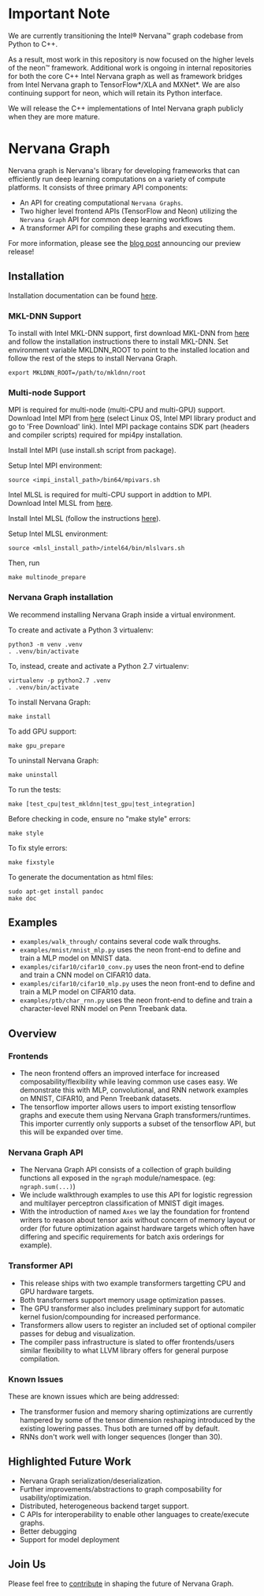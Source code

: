 # Important Note

We are currently transitioning the Intel® Nervana™ graph codebase from Python to C++.
 
As a result, most work in this repository is now focused on the higher levels of the neon™ framework. Additional work is ongoing in internal repositories for both the core C++ Intel Nervana graph as well as framework bridges from Intel Nervana graph to TensorFlow*/XLA and MXNet*. We are also continuing support for neon, which will retain its Python interface. 
 
We will release the C++ implementations of Intel Nervana graph publicly when they are more mature.  

# Nervana Graph

Nervana graph is Nervana's library for developing frameworks that can efficiently run deep
learning computations on a variety of compute platforms. It consists of three primary API
components:

- An API for creating computational `Nervana Graphs`.
- Two higher level frontend APIs (TensorFlow and Neon) utilizing the `Nervana Graph` API for common deep learning workflows
- A transformer API for compiling these graphs and executing them.

For more information, please see the [blog
post](https://www.nervanasys.com/intel-nervana-graph-preview-release/) announcing our
preview release!

## Installation

Installation documentation can be found
[here](https://ngraph.nervanasys.com/docs/latest/installation.html).

### MKL-DNN Support
To install with Intel MKL-DNN support, first download MKL-DNN from [here](https://github.com/01org/mkl-dnn) 
and follow the installation instructions there to install MKL-DNN. Set 
environment variable MKLDNN_ROOT to point to the installed location and 
follow the rest of the steps to install Nervana Graph.
```
export MKLDNN_ROOT=/path/to/mkldnn/root
```

### Multi-node Support
MPI is required for multi-node (multi-CPU and multi-GPU) support.  
Download Intel MPI from [here](https://software.intel.com/en-us/intel-mpi-library)
(select Linux OS, Intel MPI library product and go to 'Free Download' link).
Intel MPI package contains SDK part (headers and compiler scripts) required for mpi4py installation.

Install Intel MPI (use install.sh script from package).

Setup Intel MPI environment:
```
source <impi_install_path>/bin64/mpivars.sh
```
Intel MLSL is required for multi-CPU support in addtion to MPI.  
Download Intel MLSL from [here](https://github.com/01org/MLSL/releases).

Install Intel MLSL (follow the instructions [here](https://github.com/01org/MLSL/blob/master/README.md)).

Setup Intel MLSL environment:
```
source <mlsl_install_path>/intel64/bin/mlslvars.sh
```
Then, run
```
make multinode_prepare
```

### Nervana Graph installation
We recommend installing Nervana Graph inside a virtual environment.

To create and activate a Python 3 virtualenv:
```
python3 -m venv .venv
. .venv/bin/activate
```

To, instead, create and activate a Python 2.7 virtualenv:
```
virtualenv -p python2.7 .venv
. .venv/bin/activate
```

To install Nervana Graph:
```
make install
```

To add GPU support:
```
make gpu_prepare
```

To uninstall Nervana Graph:
```
make uninstall
```

To run the tests:
```
make [test_cpu|test_mkldnn|test_gpu|test_integration]
```

Before checking in code, ensure no "make style" errors:
```
make style
```

To fix style errors:
```
make fixstyle
```

To generate the documentation as html files:
```
sudo apt-get install pandoc
make doc
```

## Examples

* ``examples/walk_through/`` contains several code walk throughs.
* ``examples/mnist/mnist_mlp.py`` uses the neon front-end to define and train a MLP model on MNIST data.
* ``examples/cifar10/cifar10_conv.py`` uses the neon front-end to define and train a CNN model on CIFAR10 data.
* ``examples/cifar10/cifar10_mlp.py`` uses the neon front-end to define and train a MLP model on CIFAR10 data.
* ``examples/ptb/char_rnn.py`` uses the neon front-end to define and train a character-level RNN model on Penn Treebank data.

## Overview

### Frontends
- The neon frontend offers an improved interface for increased composability/flexibility
  while leaving common use cases easy. We demonstrate this with MLP, convolutional, and
  RNN network examples on MNIST, CIFAR10, and Penn Treebank datasets.
- The tensorflow importer allows users to import existing tensorflow graphs and execute
  them using Nervana Graph transformers/runtimes. This importer currently only supports a
  subset of the tensorflow API, but this will be expanded over time.

### Nervana Graph API
- The Nervana Graph API consists of a collection of graph building functions all exposed
  in the `ngraph` module/namespace. (eg: `ngraph.sum(...)`)
- We include walkthrough examples to use this API for logistic regression and multilayer
  perceptron classification of MNIST digit images.
- With the introduction of named `Axes` we lay the foundation for frontend writers to
  reason about tensor axis without concern of memory layout or order (for future
  optimization against hardware targets which often have differing and specific
  requirements for batch axis orderings for example).

### Transformer API
- This release ships with two example transformers targetting CPU and GPU hardware targets. 
- Both transformers support memory usage optimization passes.
- The GPU transformer also includes preliminary support for automatic kernel
  fusion/compounding for increased performance.
- Transformers allow users to register an included set of optional compiler passes for
  debug and visualization.
- The compiler pass infrastructure is slated to offer frontends/users similar flexibility
  to what LLVM library offers for general purpose compilation.

### Known Issues
These are known issues which are being addressed:

- The transformer fusion and memory sharing optimizations are currently hampered by some
  of the tensor dimension reshaping introduced by the existing lowering passes. Thus both
  are turned off by default.
- RNNs don't work well with longer sequences (longer than 30).

## Highlighted Future Work

- Nervana Graph serialization/deserialization.
- Further improvements/abstractions to graph composability for usability/optimization.
- Distributed, heterogeneous backend target support.
- C APIs for interoperability to enable other languages to create/execute graphs.
- Better debugging
- Support for model deployment

## Join Us
Please feel free to [contribute](CONTRIBUTING.rst) in shaping the future of Nervana Graph.
